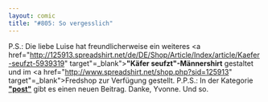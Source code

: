 ```yaml
---
layout: comic
title: "#805: So vergesslich"
---
```


P.S.: Die liebe Luise hat freundlicherweise ein weiteres 
<a href="http://125913.spreadshirt.net/de/DE/Shop/Article/Index/article/Kaefer-seufzt-5939319" target"=_blank"><strong>"Käfer seufzt"-Männershirt</strong></a> gestaltet und im <a href="http://www.spreadshirt.net/shop.php?sid=125913" target"=_blank">Fredshop</a> zur Verfügung gestellt.
P.P.S.: In der Kategorie <a href="http://www.fonflatter.de/?c=post"><strong>"post"</strong></a> gibt es einen neuen Beitrag. Danke, Yvonne.
Und so.
